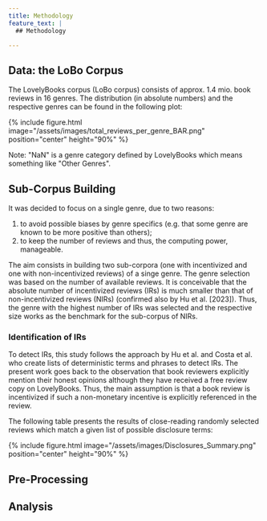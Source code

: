 ```yaml
---
title: Methodology
feature_text: |
  ## Methodology

---
```


## Data: the LoBo Corpus

The LovelyBooks corpus (LoBo corpus) consists of approx. 1.4 mio. book reviews in 16 genres. The distribution (in absolute numbers) and the respective genres can be found in the following plot:

{% include figure.html image="/assets/images/total_reviews_per_genre_BAR.png" position="center" height="90%" %} 

Note: "NaN" is a genre category defined by LovelyBooks which means something like "Other Genres".

## Sub-Corpus Building

It was decided to focus on a single genre, due to two reasons:
1. to avoid possible biases by genre specifics (e.g. that some genre are known to be more positive than others);
2. to keep the number of reviews and thus, the computing power, manageable.

The aim consists in building two sub-corpora (one with incentivized and one with non-incentivized reviews) of a singe genre. The genre selection was based on the number of available reviews. It is conceivable that the absolute number of incentivized reviews (IRs) is much smaller than that of non-incentivized reviews (NIRs) (confirmed also by Hu et al. [2023]). Thus, the genre with the highest number of IRs was selected and the respective size works as the benchmark for the sub-corpus of NIRs.

### Identification of IRs

To detect IRs, this study follows the approach by Hu et al. and Costa et al. who create lists of deterministic terms
and phrases to detect IRs. The present work goes back to the
observation that book reviewers explicitly mention their honest opinions although they have received a free review copy on LovelyBooks. Thus, the main assumption is that a book review is incentivized if such a non-monetary incentive is explicitly referenced in the review. 

The following table presents the results of close-reading randomly selected reviews which match a given list of possible disclosure terms:

{% include figure.html image="/assets/images/Disclosures_Summary.png" position="center" height="90%" %} 



## Pre-Processing

## Analysis

